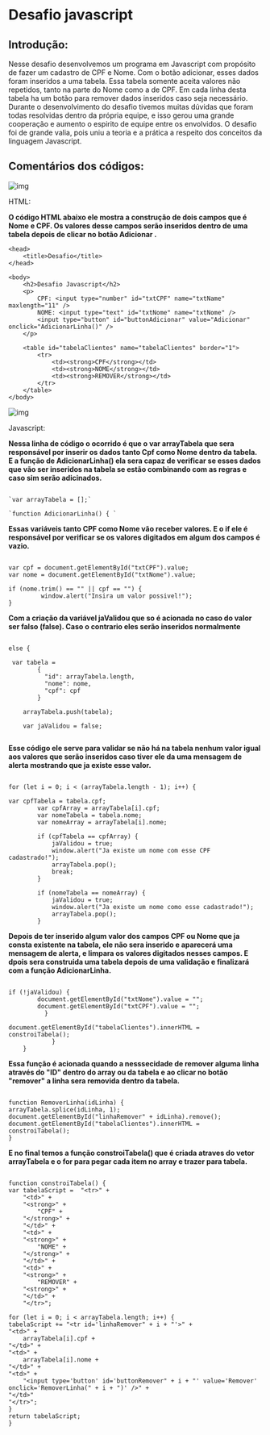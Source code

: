 # Desafio javascript


##  Introdução:

Nesse desafio desenvolvemos um programa em Javascript com propósito de fazer um cadastro de CPF e Nome. Com o botão adicionar, esses dados foram inseridos a uma tabela. Essa tabela somente aceita valores não repetidos, tanto na parte do Nome como a de CPF. Em cada linha desta tabela ha um botão para remover dados inseridos caso seja necessário. Durante o desenvolvimento do desafio tivemos muitas dúvidas que foram todas resolvidas dentro da própria equipe, e isso gerou uma grande cooperação e aumento o espirito de equipe entre os envolvidos. O desafio foi de grande valia, pois uniu a teoria e a prática a respeito dos conceitos da linguagem Javascript.


    

## Comentários dos códigos:

![img](https://encrypted-tbn0.gstatic.com/images?q=tbn:ANd9GcSLY_EV9R41Cit_VOkZF7Ssj3w8hhlPirwEpw&usqp=CAU)   

HTML:


**O código HTML abaixo ele mostra a construção de dois campos que é Nome e CPF. Os valores desse campos serão inseridos dentro de uma tabela depois de clicar no botão Adicionar .**

```
<head>
	<title>Desafio</title>
</head>

<body>
	<h2>Desafio Javascript</h2>
	<p>
		CPF: <input type="number" id="txtCPF" name="txtName" maxlength="11" />
		NOME: <input type="text" id="txtNome" name="txtNome" />
		<input type="button" id="buttonAdicionar" value="Adicionar" onclick="AdicionarLinha()" />
	</p>

	<table id="tabelaClientes" name="tabelaClientes" border="1">
		<tr>
			<td><strong>CPF</strong></td>
			<td><strong>NOME</strong></td>
			<td><strong>REMOVER</strong></td>
		</tr>
	</table>
</body>
```  

 
 ![img](https://encrypted-tbn0.gstatic.com/images?q=tbn:ANd9GcSsiT6IVZqxwjYFgAdhl8PeiYtcAo7mTAOEqg&usqp=CAU)     
 
   Javascript:
    

**Nessa linha de código o ocorrido é que o var arrayTabela que sera responsável por inserir os dados tanto Cpf como Nome dentro da tabela. E a função de AdicionarLinha() ela sera capaz de verificar se esses dados que vão ser inseridos na tabela se estão combinando com as regras e caso sim serão adicinados.**
```

`var arrayTabela = [];`

`function AdicionarLinha() { `

```
  
 **Essas variáveis tanto CPF como Nome vão receber valores. E o if ele é responsável por verificar se os valores digitados em algum dos campos é vazio.**
```

var cpf = document.getElementById("txtCPF").value;
var nome = document.getElementById("txtNome").value;

if (nome.trim() == "" || cpf == "") {
	     window.alert("Insira um valor possivel!");
}

```
 **Com a criação da variável jaValidou que so é acionada no caso do valor ser falso (false). Caso o contrario eles serão inseridos normalmente**  

```

else {

 var tabela =
	    {
	      "id": arrayTabela.length,
	      "nome": nome,
	      "cpf": cpf
	    }

	arrayTabela.push(tabela);

	var jaValidou = false;
	
```
				
        
 **Esse código ele serve para validar se não há na tabela nenhum valor igual aos valores que serão inseridos caso tiver ele da uma mensagem de alerta mostrando que ja existe esse valor.**
  
```

for (let i = 0; i < (arrayTabela.length - 1); i++) {

var cpfTabela = tabela.cpf;
		var cpfArray = arrayTabela[i].cpf;
		var nomeTabela = tabela.nome;
		var nomeArray = arrayTabela[i].nome;

		if (cpfTabela == cpfArray) {
			jaValidou = true;
			window.alert("Ja existe um nome com esse CPF cadastrado!");
			arrayTabela.pop();
			break;
		}

		if (nomeTabela == nomeArray) {
			jaValidou = true;
			window.alert("Ja existe um nome como esse cadastrado!");
			arrayTabela.pop();
		}

```

**Depois de ter inserido algum valor dos campos CPF ou Nome que ja consta existente na tabela, ele não sera inserido e aparecerá uma mensagem de alerta, e limpara  os valores digitados nesses campos. E dpois sera construida uma tabela depois de uma validação e finalizará com a função AdicionarLinha.**
 
       
```

if (!jaValidou) {
		document.getElementById("txtNome").value = "";
		document.getElementById("txtCPF").value = "";
	      }

document.getElementById("tabelaClientes").innerHTML = constroiTabela();
			}
	}

```

**Essa função é acionada quando a nesssecidade de remover alguma linha através do "ID" dentro do array ou da tabela e ao clicar no botão "remover" a linha sera removida dentro da tabela.**

```

function RemoverLinha(idLinha) {
arrayTabela.splice(idLinha, 1);
document.getElementById("linhaRemover" + idLinha).remove();
document.getElementById("tabelaClientes").innerHTML = constroiTabela();
}

```   
  			
**E no final temos a função constroiTabela() que é criada atraves do vetor arrayTabela e o for para pegar cada item no array e trazer para tabela.**

```

function constroiTabela() {
var tabelaScript =  "<tr>" +
    "<td>" +
	"<strong>" +
		"CPF" +
	"</strong>" +
    "</td>" +
    "<td>" +
	"<strong>" +
		"NOME" +
	"</strong>" +
    "</td>" +
    "<td>" +
	"<strong>" +
		"REMOVER" +
	"<strong>" +
    "</td>" +
    "</tr>";

for (let i = 0; i < arrayTabela.length; i++) {
tabelaScript += "<tr id='linhaRemover" + i + "'>" +
"<td>" +
	arrayTabela[i].cpf +
"</td>" +
"<td>" +
	arrayTabela[i].nome +
"</td>" +
"<td>" +
	"<input type='button' id='buttonRemover" + i + "' value='Remover' onclick='RemoverLinha(" + i + ")' />" +
"</td>"
"</tr>";
}
return tabelaScript;
}
     
```


			

